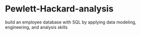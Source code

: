 # Pewlett-Hackard-analysis
build an employee database with SQL by applying data modeling, engineering, and analysis skills
